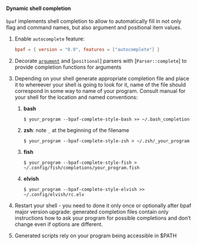 #### Dynamic shell completion

`bpaf` implements shell completion to allow to automatically fill in not only flag and command
names, but also argument and positional item values.

1. Enable `autocomplete` feature:


	```toml
	bpaf = { version = "0.9", features = ["autocomplete"] }
	```

2. Decorate [`argument`](crate::parsers::NamedArg::argument) and [`positional`] parsers with
    [`Parser::complete`] to provide completion functions for arguments


3. Depending on your shell generate appropriate completion file and place it to whereever your
    shell is going to look for it, name of the file should correspond in some way to name of
    your program. Consult manual for your shell for the location and named conventions:

	 1. **bash**
		```console
		$ your_program --bpaf-complete-style-bash >> ~/.bash_completion
		```

	 1. **zsh**: note `_` at the beginning of the filename
		```console
		$ your_program --bpaf-complete-style-zsh > ~/.zsh/_your_program
		```

	 1. **fish**
		```console
		$ your_program --bpaf-complete-style-fish > ~/.config/fish/completions/your_program.fish
		```

	 1. **elvish**
		```console
		$ your_program --bpaf-complete-style-elvish >> ~/.config/elvish/rc.elv
		```

4. Restart your shell - you need to done it only once or optionally after bpaf major version
    upgrade: generated completion files contain only instructions how to ask your program for
    possible completions and don’t change even if options are different.


5. Generated scripts rely on your program being accessible in $PATH



